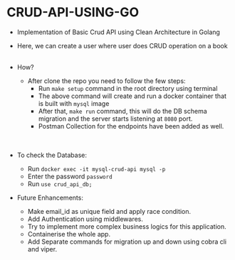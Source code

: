 # CRUD-API-USING-GO

- Implementation of Basic Crud API using Clean Architecture in Golang
- Here, we can create a user where user does CRUD operation on a book<br><br>

- How?
    - After clone the repo you need to follow the few steps:
        - Run `make setup` command in the root directory using terminal
        - The above command will create and run a docker container that is built with `mysql` image
        - After that, `make run` command, this will do the DB schema migration and the server starts listening at `8080` port.
        - Postman Collection for the endpoints have been added as well.<br><br><br>

- To check the Database:
    - Run `docker exec -it mysql-crud-api mysql -p`
    - Enter the password `password`
    - Run `use crud_api_db;`
    
- Future Enhancements:
    - Make email_id as unique field and apply race condition.
    - Add Authentication using middlewares.
    - Try to implement more complex business logics for this application.
    - Containerise the whole app.
    - Add Separate commands for migration up and down using cobra cli and viper.